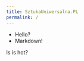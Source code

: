 ```yaml
---
title: SztukaUniwersalna.PL
permalink: /
---
```


 * Hello?
 * Markdown!

Is is hot?

<div>
  <Feed {...data} feed={ data.website.getCollectionOfTitle('Posts').pages } />
</div>

